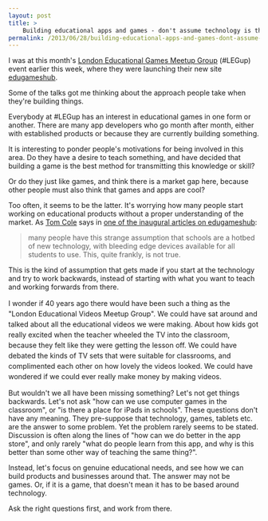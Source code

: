 ```yaml
---
layout: post
title: >
    Building educational apps and games - don't assume technology is the answer
permalink: /2013/06/28/building-educational-apps-and-games-dont-assume-technology-is-the-answer
---
```

I was at this month's <a href="http://www.meetup.com/The-London-Educational-Games-Meetup-Group/">London Educational Games Meetup Group</a> (#LEGup) event earlier this week, where they were launching their new site <a href="http://edugameshub.com/">edugameshub</a>.

Some of the talks got me thinking about the approach people take when they're building things.

Everybody at #LEGup has an interest in educational games in one form or another. There are many app developers who go month after month, either with established products or because they are currently building something.

It is interesting to ponder people's motivations for being involved in this area. Do they have a desire to teach something, and have decided that building a game is the best method for transmitting this knowledge or skill?

Or do they just like games, and think there is a market gap here, because other people must also think that games and apps are cool?

Too often, it seems to be the latter. It's worrying how many people start working on educational products without a proper understanding of the market. As <a href="https://twitter.com/tommakesgames">Tom Cole</a> says in <a href="http://edugameshub.com/advice-from-a-teacher-turned-games-designer/">one of the inaugural articles on edugameshub</a>:
<blockquote>many people have this strange assumption that schools are a hotbed of new technology, with bleeding edge devices available for all students to use. This, quite frankly, is not true.</blockquote>
This is the kind of assumption that gets made if you start at the technology and try to work backwards, instead of starting with what you want to teach and working forwards from there.

<span style="line-height:1.5;">I wonder if 40 years ago there would have been such a thing as the "London Educational Videos Meetup Group". We could have sat around and talked about all the educational videos we were making. About how kids got really excited when the teacher wheeled the TV into the classroom, because they felt like they were getting the lesson off. We could have debated the kinds of TV sets that were suitable for classrooms, and complimented each other on how lovely the videos looked. We could have wondered if we could ever really make money by making videos.</span>

But wouldn't we all have been missing something? Let's not get things backwards. Let's not ask "how can we use computer games in the classroom", or "is there a place for iPads in schools". These questions don't have any meaning. They pre-suppose that technology, games, tablets etc. are the answer to some problem. Yet the problem rarely seems to be stated. Discussion is often along the lines of "how can we do better in the app store", and only rarely "what do people learn from this app, and why is this better than some other way of teaching the same thing?".

Instead, let's focus on genuine educational needs, and see how we can build products and businesses around that. The answer may not be games. Or, if it is a game, that doesn't mean it has to be based around technology.

Ask the right questions first, and work from there.